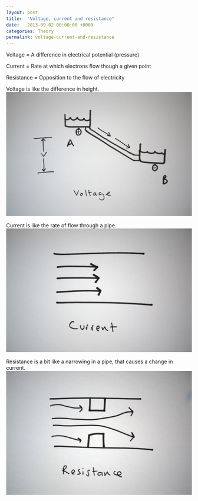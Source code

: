 ```yaml
---
layout: post
title:  "Voltage, current and resistance"
date:   2013-09-02 00:00:00 +0000
categories: Theory
permalink: voltage-current-and-resistance
---
```

Voltage = A difference in electrical potential (pressure)

Current = Rate at which electrons flow though a given point

Resistance = Opposition to the flow of electricity

Voltage is like the difference in height. 
![Voltage analogy](/img/2013-09-02-voltage.jpg)

Current is like the rate of flow through a pipe.
![Current analogy](/img/2013-09-02-current.jpg)

Resistance is a bit like a narrowing in a pipe, that causes a change in current.
![Resistance analogy](/img/2013-09-02-resistance.jpg)